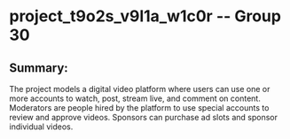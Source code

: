 # project_t9o2s_v9l1a_w1c0r -- Group 30

## Summary:

The project models a digital video platform where users can use one or more accounts to watch, post, stream live, and comment on content. Moderators are people hired by the platform to use special accounts to review and approve videos. Sponsors can purchase ad slots and sponsor individual videos.
